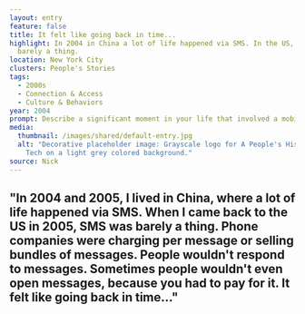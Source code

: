 ```yaml
---
layout: entry
feature: false
title: It felt like going back in time...
highlight: In 2004 in China a lot of life happened via SMS. In the US, SMS was
  barely a thing.
location: New York City
clusters: People's Stories
tags:
  - 2000s
  - Connection & Access
  - Culture & Behaviors
year: 2004
prompt: Describe a significant moment in your life that involved a mobile phone.
media:
  thumbnail: /images/shared/default-entry.jpg
  alt: "Decorative placeholder image: Grayscale logo for A People's History of
    Tech on a light grey colored background."
source: Nick
---
```

## "In 2004 and 2005, I lived in China, where a lot of life happened via SMS. When I came back to the US in 2005, SMS was barely a thing. Phone companies were charging per message or selling bundles of messages. People wouldn't respond to messages. Sometimes people wouldn't even open messages, because you had to pay for it. It felt like going back in time..."
